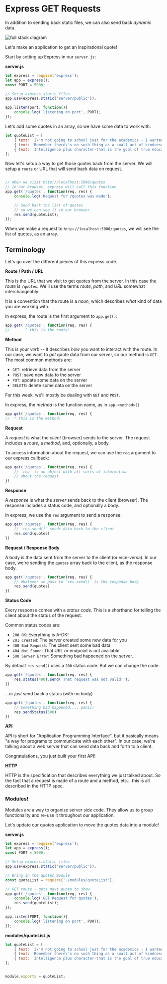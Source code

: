 # Express GET Requests

In addition to sending back static files, we can also send back *dynamic* data. 

![full stack diagram](../images/full-stack-get-diagram.png)

Let's make an application to get an inspirational quote! 

Start by setting up Express in our `server.js`:

**server.js**
```JavaScript
let express = require('express');
let app = express();
const PORT = 5000;

// Setup express.static files
app.use(express.static('server/public'));

app.listen(port, function(){
    console.log('listening on port', PORT);
});
```

Let's add some quotes in an array, so we have some data to work with:

```JavaScript
let quoteList = [
    { text: 'I\'m not going to school just for the academics - I wanted to share ideas, to be around people who are passionate about learning.', author: 'Emma Watson' },
    { text: 'Remember there\'s no such thing as a small act of kindness. Every act creates a ripple with no logical end.', author: 'Scott Adams' },
    { text: 'Intelligence plus character-that is the goal of true education.', author: 'Martin Luther King, Jr.' }
];
```

Now let's setup a way to get those quotes back from the server. We will setup a `route` or URL that will send back data on request.

```JavaScript

// When we visit http://localhost:5000/quotes
// in our browser, express will call this function
app.get('/quotes', function(req, res) {
    console.log('Request for /quotes was made');

    // Send back the list of quotes
    // so we can see it in our browser
    res.send(quoteList);
});
```

When we make a request to `http://localhost:5000/quotes`, we will see the list of quotes, as an array.

## Terminology

Let's go over the different pieces of this express code.

**Route / Path / URL**

This is the URL that we visit to get quotes from the server. In this case the _route_ is `/quotes`. We'll use the terms _route_, _path_, and _URL_ somewhat interchangeably.

It is a convention that the route is a _noun_, which describes _what_ kind of data you are working with.

In express, the route is the first argument to `app.get()`:

```js
app.get('/quotes', function(req, res) {
//       ^ this is the route!
```

**Method**

This is your _verb_ -- it describes _how_ you want to interact with the route. In our case, we want to _get_ quote data from our server, so our method is `GET`. The most common methods are:

- `GET`: retrieve data from the server
- `POST`: save new data to the server
- `PUT`: update some data on the server
- `DELETE`: delete some data on the server

For this week, we'll mostly be dealing with `GET` and `POST`.

In express, the _method_ is the function name, as in `app.<method>()`

```js
app.get('/quotes', function(req, res) {
//  ^ this is the method!
```

**Request**

A _request_ is what the _client_ (browser) sends to the server. The request includes a _route_, a _method_, and, optionally, a body.

To access information about the request, we can use the `req` argument to our express callback:

```js
app.get('/quotes', function(req, res) {
    // `req` is an object with all sorts of information
    // about the request
})
```

**Response**

A _response_ is what the _server_ sends back to the client (browser). The response includes a status code, and optionally a body.

In express, we use the `res` argument to send a response:

```js
app.get('/quotes', function(req, res) {
    // `res.send()` sends data back to the client
    res.send(quotes)
})
```


**Request / Response Body**

A body is the data sent from the server to the client (or vice-versa). In our case, we're sending the `quotes` array back to the client, as the response body.

```js
app.get('/quotes', function(req, res) {
    // Whatever we pass to `res.send()` is the response body
    res.send(quotes)
})
```

**Status Code**

Every response comes with a _status code_. This is a shorthand for telling the client about the status of the request.

Common status codes are:

- `200 OK`: Everything is A-OK!
- `201 Created`: The server created some new data for you
- `400 Bad Request`: The client sent some bad data
- `404 Not Found`: That URL or endpoint is not available
- `500 Server Error`: Something bad happened on the server.

By default `res.send()` uses a `200` status code. But we can change the code:

```js
app.get('/quotes', function(req, res) {
    res.status(400).send('That request was not valid!');
})
```

...or _just_ send back a status (with no body)

```js
app.get('/quotes', function(req, res) {
    // Something bad happened.... panic!
    res.sendStatus(500)
})
```

**API**

API is short for "Application Programming Interface", but it basically means "a way for programs to communicate with each other". In our case, we're talking about a web server that can send data back and forth to a client. 

Congratulations, you just built your first API!

**HTTP**

HTTP is the specification that describes everything we just talked about. So the fact that a request is made of a route and a method, etc... this is all described in the HTTP spec. 

### Modules!

Modules are a way to organize server side code. They allow us to group functionality and re-use it throughout our application.

Let's update our quotes application to move the quotes data into a module!

**server.js**
```JavaScript
let express = require('express');
let app = express();
const PORT = 5000;

// Setup express.static files
app.use(express.static('server/public'));

// Bring in the quotes module
const quoteList = require('./modules/quoteList');

// GET route - gets next quote to show
app.get('/quotes', function(req, res) {
    console.log('GET Request for quotes');
    res.send(quoteList);
});

app.listen(PORT, function(){
    console.log('listening on port', PORT);
});
```

**modules/quoteList.js**
```JavaScript
let quoteList = [
    { text: 'I\'m not going to school just for the academics - I wanted to share ideas, to be around people who are passionate about learning.', author: 'Emma Watson' },
    { text: 'Remember there\'s no such thing as a small act of kindness. Every act creates a ripple with no logical end.', author: 'Scott Adams' },
    { text: 'Intelligence plus character-that is the goal of true education.', author: 'Martin Luther King, Jr.' }
];


module.exports = quoteList;
```

